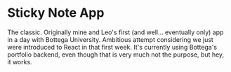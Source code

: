 # Sticky Note App

The classic. Originally mine and Leo's first (and well... eventually only) app in a day with Bottega University. Ambitious attempt considering we just were introduced to React in that first week. It's currently using Bottega's portfolio backend, even though that is very much not the purpose, but hey, it works.